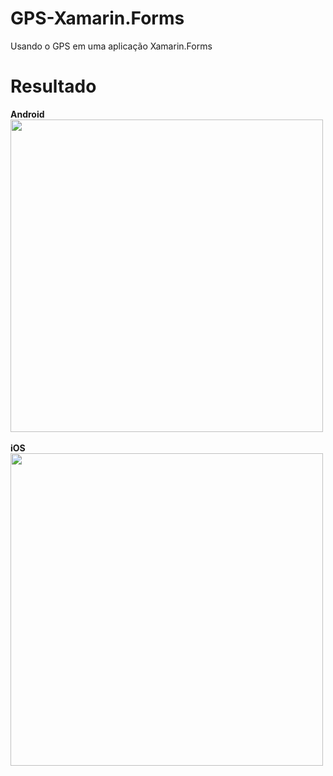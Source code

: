 # GPS-Xamarin.Forms
Usando o GPS em uma aplicação Xamarin.Forms


# Resultado

<span>
  <b>Android</b>
  <br/>
  <image height="500px"src="https://julianocustodiosite.files.wordpress.com/2017/07/android.gif?w=417&h=683"/>
</span>
<br/><br/>
<span>
  <b>iOS</b>
  <br/>
  <image height="500px"src="https://julianocustodiosite.files.wordpress.com/2017/07/ios.gif?w=417&h=683"/>
</span>



